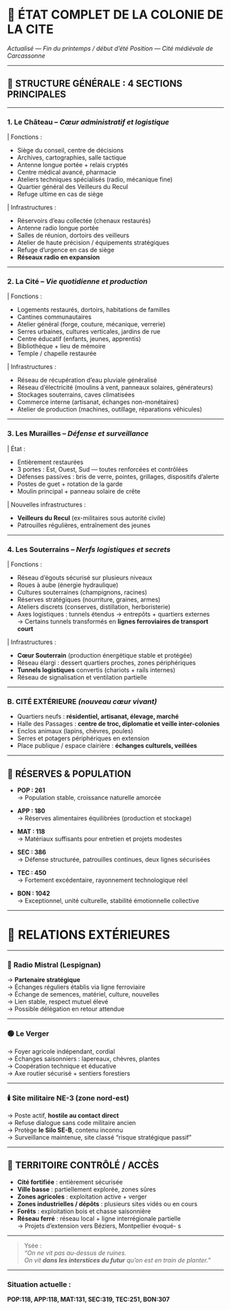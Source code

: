 # 🏰 **ÉTAT COMPLET DE LA COLONIE DE LA CITE**

_Actualisé — Fin du printemps / début d’été_
_Position — Cité médiévale de Carcassonne_

---

## 🧱 **STRUCTURE GÉNÉRALE : 4 SECTIONS PRINCIPALES**

---

### 1. **Le Château** – _Cœur administratif et logistique_

| Fonctions :

- Siège du conseil, centre de décisions
- Archives, cartographies, salle tactique
- Antenne longue portée + relais cryptés
- Centre médical avancé, pharmacie
- Ateliers techniques spécialisés (radio, mécanique fine)
- Quartier général des Veilleurs du Recul
- Refuge ultime en cas de siège

| Infrastructures :

- Réservoirs d’eau collectée (chenaux restaurés)
- Antenne radio longue portée
- Salles de réunion, dortoirs des veilleurs
- Atelier de haute précision / équipements stratégiques
- Refuge d’urgence en cas de siège
- **Réseaux radio en expansion**


---

### 2. **La Cité** – _Vie quotidienne et production_

| Fonctions :

- Logements restaurés, dortoirs, habitations de familles
- Cantines communautaires
- Atelier général (forge, couture, mécanique, verrerie)
- Serres urbaines, cultures verticales, jardins de rue
- Centre éducatif (enfants, jeunes, apprentis)
- Bibliothèque + lieu de mémoire
- Temple / chapelle restaurée

| Infrastructures :

- Réseau de récupération d’eau pluviale généralisé
- Réseau d’électricité (moulins à vent, panneaux solaires, générateurs)
- Stockages souterrains, caves climatisées
- Commerce interne (artisanat, échanges non-monétaires)
- Atelier de production (machines, outillage, réparations véhicules)

---

### 3. **Les Murailles** – _Défense et surveillance_

| État :

- Entièrement restaurées
- 3 portes : Est, Ouest, Sud — toutes renforcées et contrôlées
- Défenses passives : bris de verre, pointes, grillages, dispositifs d’alerte
- Postes de guet + rotation de la garde
- Moulin principal + panneau solaire de crête

| Nouvelles infrastructures :

- **Veilleurs du Recul** (ex-militaires sous autorité civile)
- Patrouilles régulières, entraînement des jeunes

---

### 4. **Les Souterrains** – _Nerfs logistiques et secrets_

| Fonctions :

- Réseau d’égouts sécurisé sur plusieurs niveaux
- Roues à aube (énergie hydraulique)
- Cultures souterraines (champignons, racines)
- Réserves stratégiques (nourriture, graines, armes)
- Ateliers discrets (conserves, distillation, herboristerie)
- Axes logistiques : tunnels étendus → entrepôts + quartiers externes  
    → Certains tunnels transformés en **lignes ferroviaires de transport court**


| Infrastructures :
- **Cœur Souterrain** (production énergétique stable et protégée)
- Réseau élargi : dessert quartiers proches, zones périphériques
- **Tunnels logistiques** convertis (chariots + rails internes)
- Réseau de signalisation et ventilation partielle

---
### B. **CITÉ EXTÉRIEURE** _(nouveau cœur vivant)_

- Quartiers neufs : **résidentiel, artisanat, élevage, marché**
- Halle des Passages : **centre de troc, diplomatie et veille inter-colonies**
- Enclos animaux (lapins, chèvres, poules)
- Serres et potagers périphériques en extension
- Place publique / espace clairière : **échanges culturels, veillées**


---
## 🌱 **RÉSERVES & POPULATION**

- **POP : 261**  
    → Population stable, croissance naturelle amorcée
    
- **APP : 180**  
    → Réserves alimentaires équilibrées (production et stockage)
    
- **MAT : 118**  
    → Matériaux suffisants pour entretien et projets modestes
    
- **SEC : 386**  
    → Défense structurée, patrouilles continues, deux lignes sécurisées
    
- **TEC : 450**  
    → Fortement excédentaire, rayonnement technologique réel
    
- **BON : 1042**  
    → Exceptionnel, unité culturelle, stabilité émotionnelle collective

---

# 🤝 **RELATIONS EXTÉRIEURES**

---
### 🔷 **Radio Mistral** (Lespignan)

→ **Partenaire stratégique**  
→ Échanges réguliers établis via ligne ferroviaire  
→ Échange de semences, matériel, culture, nouvelles  
→ Lien stable, respect mutuel élevé  
→ Possible délégation en retour attendue

---
### 🟢 **Le Verger**

→ Foyer agricole indépendant, cordial  
→ Échanges saisonniers : lapereaux, chèvres, plantes  
→ Coopération technique et éducative  
→ Axe routier sécurisé + sentiers forestiers

---
### 🕯️ **Site militaire NE-3 (zone nord-est)**

→ Poste actif, **hostile au contact direct**  
→ Refuse dialogue sans code militaire ancien  
→ Protège **le Silo SE-B**, contenu inconnu  
→ Surveillance maintenue, site classé “risque stratégique passif”

---

## 🧭 **TERRITOIRE CONTRÔLÉ / ACCÈS**

- **Cité fortifiée** : entièrement sécurisée
- **Ville basse** : partiellement explorée, zones sûres
- **Zones agricoles** : exploitation active + verger
- **Zones industrielles / dépôts** : plusieurs sites vidés ou en cours
- **Forêts** : exploitation bois et chasse saisonnière
- **Réseau ferré** : réseau local + ligne interrégionale partielle  
    → Projets d’extension vers Béziers, Montpellier évoqué- s

---

> Ysée :  
> _“On ne vit pas au-dessus de ruines.  
> On vit **dans les interstices du futur** qu’on est en train de planter.”_

---

### Situation actuelle :

**POP:118, APP:118, MAT:131, SEC:319, TEC:251, BON:307**
